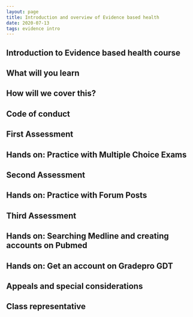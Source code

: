```yaml
---
layout: page
title: Introduction and overview of Evidence based health
date: 2020-07-13
tags: evidence intro
---
```


## Introduction to Evidence based health course

## What will you learn

## How will we cover this?

## Code of conduct

## First Assessment

## Hands on: Practice with Multiple Choice Exams

## Second Assessment 

## Hands on: Practice with Forum Posts

## Third Assessment

## Hands on: Searching Medline and creating accounts on Pubmed

## Hands on: Get an account on Gradepro GDT

## Appeals and special considerations

## Class representative


